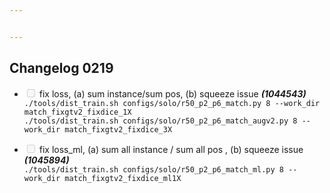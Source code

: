 ```yaml
---


---
```


<h2 id="changelog-0219">Changelog 0219</h2>
<ul>
<li class="task-list-item">
<p><input type="checkbox" class="task-list-item-checkbox" disabled=""> fix loss, (a) sum instance/sum pos, (b) squeeze issue <em><strong>(1044543)</strong></em><br>
<code>./tools/dist_train.sh configs/solo/r50_p2_p6_match.py 8 --work_dir match_fixgtv2_fixdice_1X</code><br>
<code>./tools/dist_train.sh configs/solo/r50_p2_p6_match_augv2.py 8 --work_dir match_fixgtv2_fixdice_3X</code></p>
</li>
<li class="task-list-item">
<p><input type="checkbox" class="task-list-item-checkbox" disabled=""> fix loss_ml, (a) sum all instance / sum all pos , (b) squeeze issue  <em><strong>(1045894)</strong></em><br>
<code>./tools/dist_train.sh configs/solo/r50_p2_p6_match_ml.py 8 --work_dir match_fixgtv2_fixdice_ml1X</code></p>
</li>
</ul>


